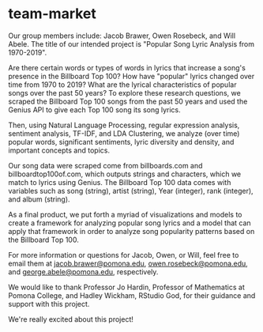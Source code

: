 # team-market

Our group members include: Jacob Brawer, Owen Rosebeck, and Will Abele. The title of our intended project is "Popular Song Lyric Analysis from 1970-2019".
 
Are there certain words or types of words in lyrics that increase a song's presence in the Billboard Top 100? How have "popular" lyrics changed over time from 1970 to 2019? What are the lyrical characteristics of popular songs over the past 50 years? To explore these research questions, we scraped the Billboard Top 100 songs from the past 50 years and used the Genius API to give each Top 100 song its song lyrics.

Then, using Natural Language Processing, regular expression analysis, sentiment analysis, TF-IDF, and LDA Clustering, we analyze (over time) popular words, significant sentiments, lyric diversity and density, and important concepts and topics.

Our song data were scraped come from billboards.com and billboardtop100of.com, which outputs strings and characters, which we match to lyrics using Genius. The Billboard Top 100 data comes with variables such as song (string), artist (string), Year (integer), rank (integer), and album (string).
 
As a final product, we put forth a myriad of visualizations and models to create a framework for analyzing popular song lyrics and a model that can apply that framework in order to analyze song popularity patterns based on the Billboard Top 100.

For more information or questions for Jacob, Owen, or Will, feel free to email them at jacob.brawer@pomona.edu, owen.rosebeck@pomona.edu, and george.abele@pomona.edu, respectively.

We would like to thank Professor Jo Hardin, Professor of Mathematics at Pomona College, and Hadley Wickham, RStudio God, for their guidance and support with this project.
 
We're really excited about this project!
